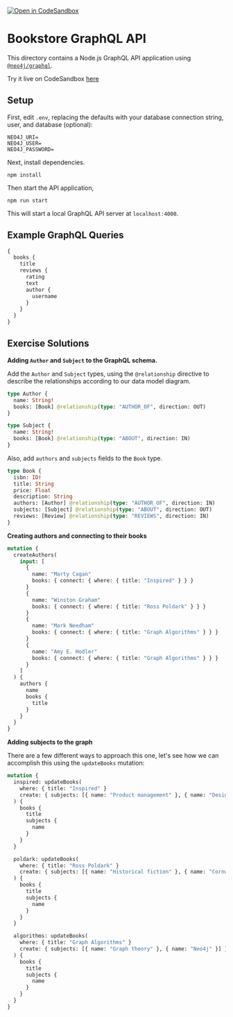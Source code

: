 [![Open in CodeSandbox](https://img.shields.io/badge/Open%20in-CodeSandbox-blue?style=flat-square&logo=codesandbox)](https://codesandbox.io/s/github/neo4j-contrib/training-v3/modules/graphql-apis/supplemental/code/02-graphql-apis-overview-of-neo4j-graphql/end?file=/schema.graphql)

# Bookstore GraphQL API

This directory contains a Node.js GraphQL API application using [`@neo4j/graphql`](https://www.npmjs.com/package/@neo4j/graphql).

Try it live on CodeSandbox [here](https://codesandbox.io/s/github/neo4j-contrib/training-v3/modules/graphql-apis/supplemental/code/02-graphql-apis-overview-of-neo4j-graphql?file=/schema.graphql)

## Setup

First, edit `.env`, replacing the defaults with your database connection string, user, and database (optional):

```
NEO4J_URI=
NEO4J_USER=
NEO4J_PASSWORD=
```

Next, install dependencies.

```
npm install
```

Then start the API application,

```
npm run start
```

This will start a local GraphQL API server at `localhost:4000`.

## Example GraphQL Queries

```GraphQL
{
  books {
    title
    reviews {
      rating
      text
      author {
        username
      }
    }
  }
}
```

## Exercise Solutions

**Adding `Author` and `Subject` to the GraphQL schema.**

Add the `Author` and `Subject` types, using the `@relationship` directive to describe the relationships according to our data model diagram.

```GraphQL
type Author {
  name: String!
  books: [Book] @relationship(type: "AUTHOR_OF", direction: OUT)
}

type Subject {
  name: String!
  books: [Book] @relationship(type: "ABOUT", direction: IN)
}
```

Also, add `authors` and `subjects` fields to the `Book` type.

```GraphQL
type Book {
  isbn: ID!
  title: String
  price: Float
  description: String
  authors: [Author] @relationship(type: "AUTHOR_OF", direction: IN)
  subjects: [Subject] @relationship(type: "ABOUT", direction: OUT)
  reviews: [Review] @relationship(type: "REVIEWS", direction: IN)
}
```

**Creating authors and connecting to their books**

```GraphQL
mutation {
  createAuthors(
    input: [
      {
        name: "Marty Cagan"
        books: { connect: { where: { title: "Inspired" } } }
      }
      {
        name: "Winston Graham"
        books: { connect: { where: { title: "Ross Poldark" } } }
      }
      {
        name: "Mark Needham"
        books: { connect: { where: { title: "Graph Algorithms" } } }
      }
      {
        name: "Amy E. Hodler"
        books: { connect: { where: { title: "Graph Algorithms" } } }
      }
    ]
  ) {
    authors {
      name
      books {
        title
      }
    }
  }
}
```

**Adding subjects to the graph**

There are a few different ways to approach this one, let's see how we can accomplish this using the `updateBooks` mutation:

```GraphQL
mutation {
  inspired: updateBooks(
    where: { title: "Inspired" }
    create: { subjects: [{ name: "Product management" }, { name: "Design" }] }
  ) {
    books {
      title
      subjects {
        name
      }
    }
  }

  poldark: updateBooks(
    where: { title: "Ross Poldark" }
    create: { subjects: [{ name: "Historical fiction" }, { name: "Cornwall" }] }
  ) {
    books {
      title
      subjects {
        name
      }
    }
  }

  algorithms: updateBooks(
    where: { title: "Graph Algorithms" }
    create: { subjects: [{ name: "Graph theory" }, { name: "Neo4j" }] }
  ) {
    books {
      title
      subjects {
        name
      }
    }
  }
}
```